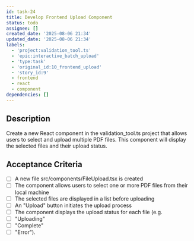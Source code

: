 ```yaml
---
id: task-24
title: Develop Frontend Upload Component
status: todo
assignee: []
created_date: '2025-08-06 21:34'
updated_date: '2025-08-06 21:34'
labels:
  - 'project:validation_tool.ts'
  - 'epic:interactive_batch_upload'
  - 'type:task'
  - 'original_id:10_frontend_upload'
  - 'story_id:9'
  - frontend
  - react
  - component
dependencies: []
---
```


## Description

Create a new React component in the validation_tool.ts project that allows users to select and upload multiple PDF files. This component will display the selected files and their upload status.

## Acceptance Criteria

- [ ] A new file src/components/FileUpload.tsx is created
- [ ] The component allows users to select one or more PDF files from their local machine
- [ ] The selected files are displayed in a list before uploading
- [ ] An "Upload" button initiates the upload process
- [ ] The component displays the upload status for each file (e.g.
- [ ] "Uploading"
- [ ] "Complete"
- [ ] "Error").
